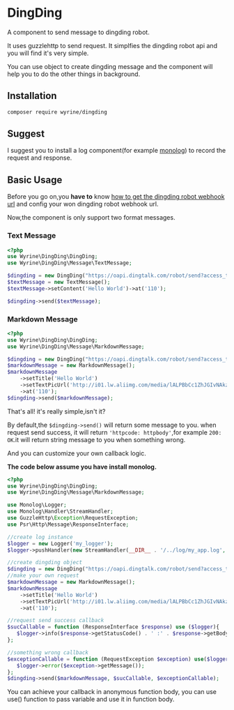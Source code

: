 # DingDing
A component to send message to dingding robot.

It uses guzzlehttp to send request. It simplfies the dingding robot api and you will find it's very simple.

You can use object to create dingding message and the component will help you to do the other things in background.

## Installation
```bash
composer require wyrine/dingding
```

## Suggest
I suggest you to install a log component(for example [monolog](https://github.com/Seldaek/monolog)) to record the request and response.

## Basic Usage
Before you go on,you **have to** know [how to get the dingding robot webhook url](https://open-doc.dingtalk.com/docs/doc.htm?treeId=257&articleId=105735&docType=1#s3) and config your won dingding robot webhook url.

Now,the component is only support two format messages.

### Text Message
```php
<?php
use Wyrine\DingDing\DingDing;
use Wyrine\DingDing\Message\TextMessage;

$dingding = new DingDing("https://oapi.dingtalk.com/robot/send?access_token=b8b1b3d5193d6caffec98a4ce2b8676a32415a7da7b1f9bacccdf75d4ee5ee2c");
$textMessage = new TextMessage();
$textMessage->setContent('Hello World')->at('110');

$dingding->send($textMessage);
```

### Markdown Message
```php
<?php
use Wyrine\DingDing\DingDing;
use Wyrine\DingDing\Message\MarkdownMessage;

$dingding = new DingDing("https://oapi.dingtalk.com/robot/send?access_token=b8b1b3d5193d6caffec98a4ce2b8676a32415a7da7b1f9bacccdf75d4ee5ee2c");
$markdownMessage = new MarkdownMessage();
$markdownMessage
    ->setTitle('Hello World')
    ->setTextPicUrl('http://i01.lw.aliimg.com/media/lALPBbCc1ZhJGIvNAkzNBLA_1200_588.png')
    ->at('110');
$dingding->send($markdownMessage);
```
That's all! it's really simple,isn't it?  

By default,the ```$dingding->send()``` will return some message to you. when request send success, it will return ```'httpcode: httpbody'```,for example ```200: OK```.it will return string message to you when something wrong.

And you can customize your own callback logic.  

**The code below assume you have install monolog.**
```php
<?php
use Wyrine\DingDing\DingDing;
use Wyrine\DingDing\Message\MarkdownMessage;

use Monolog\Logger;
use Monolog\Handler\StreamHandler;
use GuzzleHttp\Exception\RequestException;
use Psr\Http\Message\ResponseInterface;

//create log instance
$logger = new Logger('my_logger');
$logger->pushHandler(new StreamHandler(__DIR__ . '/../log/my_app.log', Logger::DEBUG));

//create dingding object
$dingding = new DingDing("https://oapi.dingtalk.com/robot/send?access_token=b8b1b3d5193d6caffec98a4ce2b8676a32415a7da7b1f9bacccdf75d4ee5ee2c");
//make your own request
$markdownMessage = new MarkdownMessage();
$markdownMessage
    ->setTitle('Hello World')
    ->setTextPicUrl('http://i01.lw.aliimg.com/media/lALPBbCc1ZhJGIvNAkzNBLA_1200_588.png')
    ->at('110');

//request send success callback
$sucCallable = function (ResponseInterface $response) use ($logger){
   $logger->info($response->getStatusCode() . ' :' . $response->getBody());
};

//something wrong callback
$exceptionCallable = function (RequestException $exception) use($logger){
   $logger->error($exception->getMessage());
};
$dingding->send($markdownMessage, $sucCallable, $exceptionCallable);
```

You can achieve your callback in anonymous function body, you can use use() function to pass variable and use it in function body.
